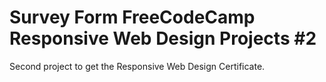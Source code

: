 # Survey Form FreeCodeCamp Responsive Web Design Projects #2
 Second project to get the Responsive Web Design Certificate.
